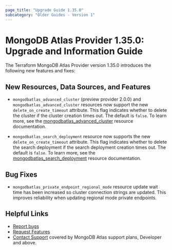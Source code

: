 ```yaml
---
page_title: "Upgrade Guide 1.35.0"
subcategory: "Older Guides - Version 1"
---
```


# MongoDB Atlas Provider 1.35.0: Upgrade and Information Guide

The Terraform MongoDB Atlas Provider version 1.35.0 introduces the following new features and fixes:

## New Resources, Data Sources, and Features

- `mongodbatlas_advanced_cluster` (preview provider 2.0.0) and `mongodbatlas_advanced_cluster` resources now support the new `delete_on_create_timeout` attribute. This flag indicates whether to delete the cluster if the cluster creation times out. The default is `false`. To learn more, see the [mongodbatlas_advanced_cluster](https://registry.terraform.io/providers/mongodb/mongodbatlas/latest/docs/resources/advanced_cluster) resource documentation.

- `mongodbatlas_search_deployment` resource now supports the new `delete_on_create_timeout` attribute. This flag indicates whether to delete the search deployment if the search deployment creation times out. The default is `false`. To learn more, see the [mongodbatlas_search_deployment](https://registry.terraform.io/providers/mongodb/mongodbatlas/latest/docs/resources/search_deployment) resource documentation.

## Bug Fixes

- `mongodbatlas_private_endpoint_regional_mode` resource update wait time has been increased so cluster connection strings are updated. This improves reliability when updating regional mode private endpoints.

## Helpful Links

* [Report bugs](https://github.com/mongodb/terraform-provider-mongodbatlas/issues)
* [Request Features](https://feedback.mongodb.com/forums/924145-atlas?category_id=370723)
* [Contact Support](https://docs.atlas.mongodb.com/support/) covered by MongoDB Atlas support plans, Developer and above.
